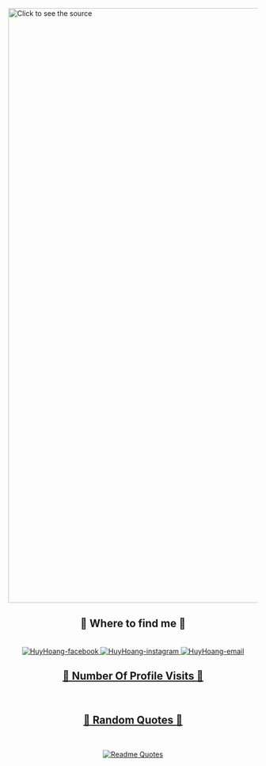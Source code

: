 <!-- HHoang -->
<a href="#" target="_blank">
  <img src="svg/huyhoang.svg" width="1200" alt="Click to see the source" />
</a>





<br>

<h2 align="center">💬 Where to find me 💬</h2>
<br>
<!-- https://icons8.com -->
<div align="center">
 
    
  </a>
  <a href="https://www.facebook.com/100027117851907/" target="blank">
    <img src="https://img.icons8.com/bubbles/100/000000/facebook-new.png" alt="HuyHoang-facebook" />
  </a>
  <a href="https://www.instagram.com/kaze.3h/" target="blank">
     <img src="https://img.icons8.com/bubbles/100/000000/instagram.png" alt="HuyHoang-instagram" />
  <a href="mailto:Xnovhh@gmail.com" target="top">
    <img src="https://img.icons8.com/bubbles/100/000000/apple-mail.png" alt="HuyHoang-email" />
 
</div>
<h2 align="center">📑 Number Of Profile Visits 📑</h2>
<br>
<div align="center">

</div>
  
<h2 align="center">📑 Random Quotes 📑</h2>

<br>
<div align="center">

[![Readme Quotes](https://quotes-github-readme.vercel.app/api?type=horizontal&theme=dark)](https://github.com/piyushsuthar/github-readme-quotes)
</div>

